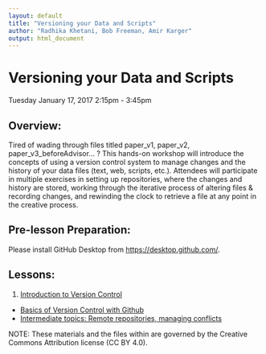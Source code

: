 ```yaml
---
layout: default
title: "Versioning your Data and Scripts"
author: "Radhika Khetani, Bob Freeman, Amir Karger"
output: html_document
---
```


# Versioning your Data and Scripts
Tuesday January 17, 2017 2:15pm - 3:45pm <br>

## Overview:
Tired of wading through files titled paper_v1, paper_v2, paper_v3_beforeAdvisor... ? This hands-on workshop will introduce the concepts of using a version control system to manage changes and the history of your data files (text, web, scripts, etc.). Attendees will participate in multiple exercises in setting up repositories, where the changes and history are stored, working through the iterative process of altering files & recording changes, and rewinding the clock to retrieve a file at any point in the creative process.

## Pre-lesson Preparation:
Please install GitHub Desktop from https://desktop.github.com/. 

## Lessons:

1. [Introduction to Version Control](https://github.com/IQSS/datafest/blob/master/versioning/01_Intro_to_versioning.md)<br>
* [Basics of Version Control with Github](https://github.com/IQSS/datafest/blob/master/versioning/02_Github_Desktop.md)<br>
* [Intermediate topics: Remote repositories, managing conflicts](https://github.com/IQSS/datafest/blob/master/versioning/03_Github_remote_and_conflicts.md)<br>

NOTE: These materials and the files within are governed by the Creative Commons Attribution license (CC BY 4.0).

